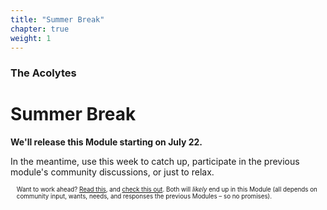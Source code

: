 ```yaml
---
title: "Summer Break"
chapter: true
weight: 1
---
```

### The Acolytes
# Summer Break

**We'll release this Module starting on July 22.**

In the meantime, use this week to catch up, participate in the previous module's community discussions, or just to relax.

<p style="font-size: .7em; margin: 1em 1em 0;">Want to work ahead? <a href="https://www.newyorker.com/magazine/1962/11/17/letter-from-a-region-in-my-mind" target="_blank" title="Baldwin Letter from a Region of My Mind">Read this</a>, and <a href="https://hiddentribes.us/" target="_blank" title="Hidden Tribes Study">check this out</a>. Both will <em>likely</em> end up in this Module (all depends on community input, wants, needs, and responses the previous Modules – so no promises).</p>

